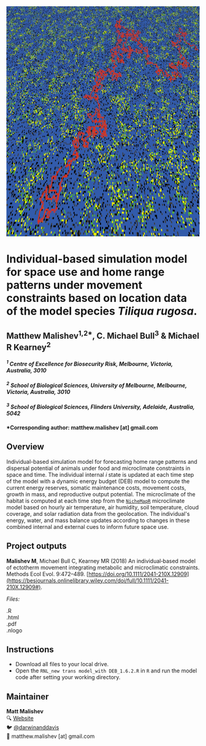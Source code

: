 <img src="https://raw.githubusercontent.com/darwinanddavis/Sleepy_IBM/master/img/sleepyibm_header.png" alt=" " width=1000 height=600>  

# Individual-based simulation model for space use and home range patterns under movement constraints based on location data of the model species *Tiliqua rugosa*.       

## Matthew Malishev<sup>1,2*</sup>, C. Michael Bull<sup>3</sup> & Michael R Kearney<sup>2</sup>   

#### _<sup>1</sup> Centre of Excellence for Biosecurity Risk, Melbourne, Victoria, Australia, 3010_      

#### _<sup>2</sup> School of Biological Sciences, University of Melbourne, Melbourne, Victoria, Australia, 3010_      

#### _<sup>3</sup> School of Biological Sciences, Flinders University, Adelaide, Australia, 5042_      

#### *Corresponding author: matthew.malishev [at] gmail.com     

## Overview  

Individual-based simulation model for forecasting home range patterns and dispersal potential of animals under food and microclimate constraints in space and time. The individual internal _i_ state is updated at each time step of the model with a dynamic energy budget (DEB) model to compute the current energy reserves, somatic maintenance costs, movement costs, growth in mass, and reproductive output potential. The microclimate of the habitat is computed at each time step from the [`NicheMapR`](https://github.com/mrke/NicheMapR) microclimate model based on hourly air temperature, air humidity, soil temperature, cloud coverage, and solar radiation data from the geolocation. The individual's energy, water, and mass balance updates according to changes in these combined internal and external cues to inform future space use.     
## Project outputs      

**Malishev M**, Michael Bull C, Kearney MR (2018) An individual‐based model of ectotherm movement integrating metabolic and microclimatic constraints. Methods Ecol Evol. 9:472–489. [https://doi.org/10.1111/2041-210X.12909](https://besjournals.onlinelibrary.wiley.com/doi/full/10.1111/2041-210X.12909#).     
  
*Files:*        

.R    
.html    
.pdf  
.nlogo      

## Instructions  

* Download all files to your local drive.   
* Open the `RNL_new trans model_with DEB_1.6.2.R` in `R` and run the model code after setting your working directory.  

## Maintainer  
**Matt Malishev**   
:mag: [Website](https://www.researchgate.net/profile/Matt_Malishev)    
:bird: [@darwinanddavis](https://twitter.com/darwinanddavis)  
:email: matthew.malishev [at] gmail.com    
